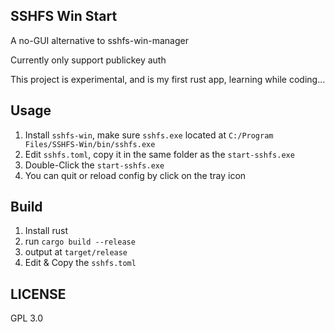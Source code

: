 ## SSHFS Win Start

A no-GUI alternative to sshfs-win-manager

Currently only support publickey auth

This project is experimental, and is my first rust app, learning while coding...

## Usage

1. Install `sshfs-win`, make sure `sshfs.exe` located at `C:/Program Files/SSHFS-Win/bin/sshfs.exe`
2. Edit `sshfs.toml`, copy it in the same folder as the `start-sshfs.exe`
3. Double-Click the `start-sshfs.exe`
4. You can quit or reload config by click on the tray icon

## Build

1. Install rust
2. run `cargo build --release`
3. output at `target/release` 
4. Edit & Copy the `sshfs.toml`

## LICENSE
GPL 3.0